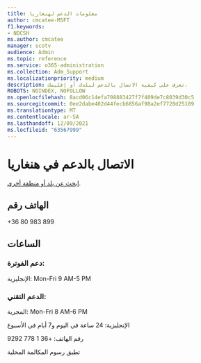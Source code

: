 ```yaml
---
title: معلومات الدعم لهنغاريا
author: cmcatee-MSFT
f1.keywords:
- NOCSH
ms.author: cmcatee
manager: scotv
audience: Admin
ms.topic: reference
ms.service: o365-administration
ms.collection: Adm_Support
ms.localizationpriority: medium
description: تعرف على كيفية الاتصال بالدعم لبلدك أو إقليمك.
ROBOTS: NOINDEX, NOFOLLOW
ms.openlocfilehash: 8acd06c14efa708883427f7f409de7c8039d30c5
ms.sourcegitcommit: 0ee2dabe402d44fecb6856af98a2ef7720d25189
ms.translationtype: MT
ms.contentlocale: ar-SA
ms.lasthandoff: 12/09/2021
ms.locfileid: "63567999"
---
```

# <a name="contact-support-for-hungary"></a>الاتصال بالدعم في هنغاريا

[ابحث عن بلد أو منطقة أخرى](../get-help-support.md).

## <a name="phone-number"></a>الهاتف رقم
+36 80 983 899

## <a name="hours"></a>الساعات
### <a name="billing-support"></a>دعم الفوترة:

الإنجليزية: Mon-Fri 9 AM-5 PM

### <a name="technical-support"></a>الدعم التقني:

المجرية: Mon-Fri 8 AM-6 PM

الإنجليزية: 24 ساعة في اليوم و7 أيام في الأسبوع

رقم الهاتف: +36 1 778 9292

تطبق رسوم المكالمة المحلية
